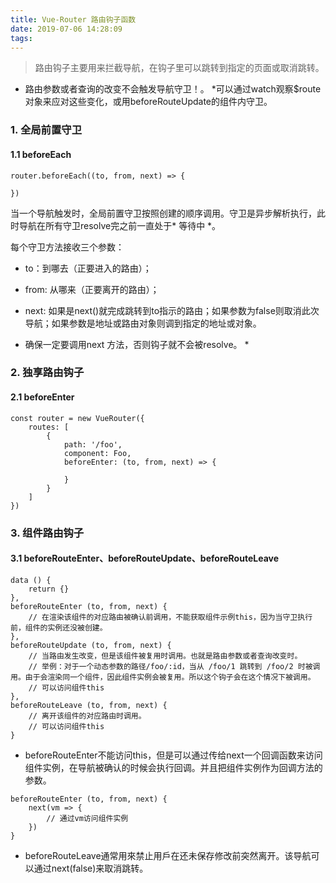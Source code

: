 ```yaml
---
title: Vue-Router 路由钩子函数
date: 2019-07-06 14:28:09
tags:
---
```

> 路由钩子主要用来拦截导航，在钩子里可以跳转到指定的页面或取消跳转。
* 路由参数或者查询的改变不会触发导航守卫！。 *可以通过watch观察$route对象来应对这些变化，或用beforeRouteUpdate的组件内守卫。
### 1. 全局前置守卫
#### 1.1 beforeEach
```
router.beforeEach((to, from, next) => {

})
```
当一个导航触发时，全局前置守卫按照创建的顺序调用。守卫是异步解析执行，此时导航在所有守卫resolve完之前一直处于* 等待中 *。

每个守卫方法接收三个参数：
* to：到哪去（正要进入的路由）；
* from: 从哪来（正要离开的路由）；
* next: 如果是next()就完成跳转到to指示的路由；如果参数为false则取消此次导航；如果参数是地址或路由对象则调到指定的地址或对象。

* 确保一定要调用next 方法，否则钩子就不会被resolve。 *

### 2. 独享路由钩子
#### 2.1 beforeEnter
```
const router = new VueRouter({
    routes: [
        {
            path: '/foo',
            component: Foo,
            beforeEnter: (to, from, next) => {

            }
        }
    ]
})
```

### 3. 组件路由钩子
#### 3.1 beforeRouteEnter、beforeRouteUpdate、beforeRouteLeave
```
data () {
    return {}
},
beforeRouteEnter (to, from, next) {
    // 在渲染该组件的对应路由被确认前调用，不能获取组件示例this，因为当守卫执行前，组件的实例还没被创建。
},
beforeRouteUpdate (to, from, next) {
    // 当路由发生改变，但是该组件被复用时调用。也就是路由参数或者查询改变时。
    // 举例：对于一个动态参数的路径/foo/:id，当从 /foo/1 跳转到 /foo/2 时被调用。由于会渲染同一个组件，因此组件实例会被复用。所以这个钩子会在这个情况下被调用。
    // 可以访问组件this
},
beforeRouteLeave (to, from, next) {
    // 离开该组件的对应路由时调用。
    // 可以访问组件this
}
```
* beforeRouteEnter不能访问this，但是可以通过传给next一个回调函数来访问组件实例，在导航被确认的时候会执行回调。并且把组件实例作为回调方法的参数。
```
beforeRouteEnter (to, from, next) {
    next(vm => {
        // 通过vm访问组件实例
    })
}
```
* beforeRouteLeave通常用來禁止用戶在还未保存修改前突然离开。该导航可以通过next(false)来取消跳转。
